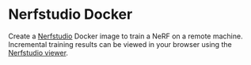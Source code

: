 Nerfstudio Docker
=================

Create a [Nerfstudio](https://nerf.studio) Docker image to train a NeRF on a remote machine. Incremental training results can be viewed in your browser using the [Nerfstudio viewer](https://docs.nerf.studio/en/latest/quickstart/viewer_quickstart.html).
